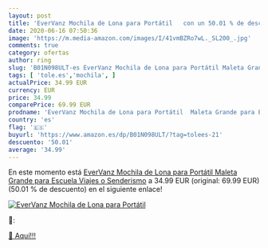 ```yaml
---
layout: post
title: 'EverVanz Mochila de Lona para Portátil   con un 50.01 % de descuento'
date: 2020-06-16 07:50:36
image: 'https://m.media-amazon.com/images/I/41vmBZRo7wL._SL200_.jpg'
comments: true
category: ofertas
author: ring
slug: 'B01N098ULT-es EverVanz Mochila de Lona para Portátil Maleta Grande para...'
tags: [ 'tole.es','mochila', ]
actualPrice: 34.99 EUR
currency: EUR
price: 34.99
comparePrice: 69.99 EUR
prodname: 'EverVanz Mochila de Lona para Portátil  Maleta Grande para Escuela  Viajes o Senderismo'
country: 'es'
flag: '🇪🇸'
buyurl: 'https://www.amazon.es/dp/B01N098ULT/?tag=tolees-21'
descuento: '50.01'
average: '34.99'
---
```


En este momento está [EverVanz Mochila de Lona para Portátil  Maleta Grande para Escuela  Viajes o Senderismo](https://www.amazon.es/dp/B01N098ULT/?tag=tolees-21) a 34.99 EUR (original: 69.99 EUR) (50.01 %  de descuento) en el siguiente enlace!

[![EverVanz Mochila de Lona para Portátil  ](https://m.media-amazon.com/images/I/41vmBZRo7wL._SL200_.jpg)](https://www.amazon.es/dp/B01N098ULT/?tag=tolees-21)

🔎:


[🛒 Aquí!!!](https://www.amazon.es/dp/B01N098ULT/?tag=tolees-21)

